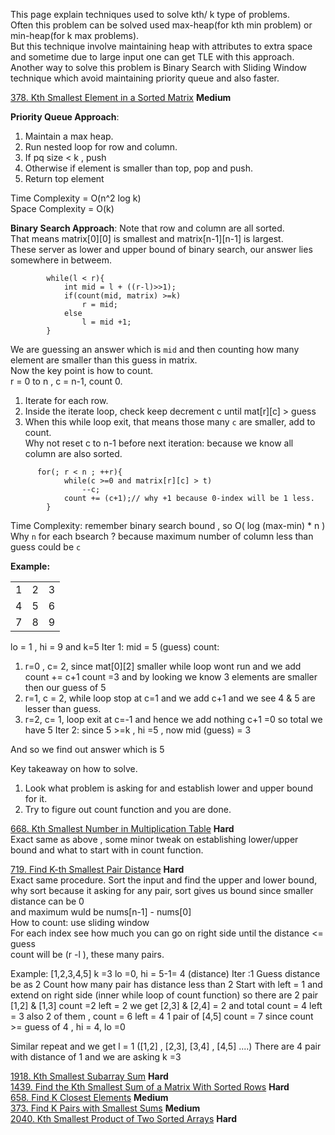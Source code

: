 This page explain techniques used to solve kth/ k type of problems.  
Often this problem can be solved used max-heap(for kth min problem) or min-heap(for k max problems).  
But this technique involve maintaining heap with attributes to extra space and sometime due to large input one can get TLE with this approach.  
Another way to solve this problem is Binary Search with Sliding Window technique which avoid maintaining priority queue and also faster.  

[378. Kth Smallest Element in a Sorted Matrix](https://leetcode.com/problems/kth-smallest-element-in-a-sorted-matrix/)  **Medium**  

**Priority Queue Approach**:
1. Maintain a max heap.  
2. Run nested loop for row and column.  
3. If pq size < k , push 
4. Otherwise if element is smaller than top, pop and push.
5. Return top element

Time Complexity = O(n^2 log k)  
Space Complexity = O(k)  


**Binary Search Approach**:
Note that row and column are all sorted.  
That means matrix[0][0] is smallest and matrix[n-1][n-1] is largest.  
These server as lower and upper bound of binary search, our answer lies somewhere in betweem.  
```
        while(l < r){
            int mid = l + ((r-l)>>1);
            if(count(mid, matrix) >=k)
                r = mid;
            else
                l = mid +1;
        }
```
We are guessing an answer which is ```mid``` and then counting how many element are smaller than this guess in matrix.  
Now the key point is how to count.  
r = 0 to n , c = n-1, count 0.    
1. Iterate for each row.  
2. Inside the iterate loop, check keep decrement c until mat[r][c] > guess
3. When this while loop exit, that means those many ```c``` are smaller, add to count.  
Why not reset c to n-1 before next iteration: because we know all column are also sorted.  
```
      for(; r < n ; ++r){
            while(c >=0 and matrix[r][c] > t)
                --c;
            count += (c+1);// why +1 because 0-index will be 1 less.
        }
```
Time Complexity: remember binary search bound , so O( log (max-min) * n )  
Why ```n``` for each bsearch ? because maximum number of column less than guess could be ```c```  

**Example:**  

| | | |
| :---: | :---: |:---: | 
| 1 | 2 | 3 | 
| 4 | 5 | 6 | 
| 7 | 8 | 9 | 

lo = 1 , hi = 9 and k=5
Iter 1: mid = 5 (guess)
   count: 
   1. r=0 , c= 2, since mat[0][2] smaller while loop wont run and we add count += c+1 count =3 and by looking we know 3 elements are smaller then our guess of 5  
   2. r=1, c = 2, while loop stop at c=1 and we add c+1 and we see 4 & 5 are lesser than guess.  
   3. r=2, c= 1, loop exit at c=-1 and hence we add nothing c+1 =0 so total we have 5 
Iter 2: since 5 >=k , hi =5 , now mid (guess) = 3

And so we find out answer which is 5 

Key takeaway on how to solve.
1. Look what problem is asking for and establish lower and upper bound for it.  
2. Try to figure out count function and you are done.

[668. Kth Smallest Number in Multiplication Table](https://leetcode.com/problems/kth-smallest-number-in-multiplication-table/)  **Hard**  
Exact same as above , some minor tweak on establishing lower/upper bound and what to start with in count function.  

[719. Find K-th Smallest Pair Distance](https://leetcode.com/problems/find-k-th-smallest-pair-distance/)  **Hard**  
Exact same procedure.
Sort the input and find the upper and lower bound, why sort because it asking for any pair, sort gives us bound since smaller distance can be 0  
and maximum wuld be nums[n-1] - nums[0]  
How to count: use sliding window  
For each index see how much you can go on right side until the distance <= guess  
count will be (r -l ), these many pairs.  

Example:
[1,2,3,4,5] k =3
lo =0, hi = 5-1= 4 (distance)
Iter :1 Guess distance be as 2
Count how many pair has distance less than 2
Start with left = 1 and extend on right side (inner while loop of count function)  so there are 2 pair [1,2] & [1,3]  count =2
left = 2 we get [2,3] & [2,4] = 2 and total count = 4
left = 3 also 2 of them , count = 6
left = 4 1 pair of [4,5] count = 7
since count >= guess of 4 , hi = 4, lo =0

Similar repeat and we get l = 1 ([1,2] , [2,3], [3,4] , [4,5] ....) There are 4 pair with distance of 1 and we are asking k =3

[1918. Kth Smallest Subarray Sum](https://leetcode.com/problems/kth-smallest-subarray-sum/)  **Hard**  
[1439. Find the Kth Smallest Sum of a Matrix With Sorted Rows](https://leetcode.com/problems/find-the-kth-smallest-sum-of-a-matrix-with-sorted-rows/)  **Hard**  
[658. Find K Closest Elements](https://leetcode.com/problems/find-k-closest-elements/)  **Medium**  
[373. Find K Pairs with Smallest Sums](https://leetcode.com/problems/find-k-pairs-with-smallest-sums/)  **Medium**  
[2040. Kth Smallest Product of Two Sorted Arrays](https://leetcode.com/problems/kth-smallest-product-of-two-sorted-arrays/)  **Hard**  






